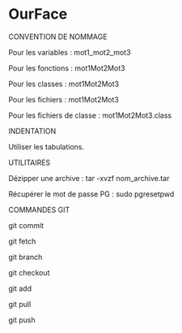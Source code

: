 # OurFace
CONVENTION DE NOMMAGE

Pour les variables :
mot1_mot2_mot3

Pour les fonctions :
mot1Mot2Mot3

Pour les classes :
mot1Mot2Mot3

Pour les fichiers :
mot1Mot2Mot3

Pour les fichiers de classe :
mot1Mot2Mot3.class

INDENTATION

Utiliser les tabulations.

UTILITAIRES

Dézipper une archive :
tar -xvzf nom_archive.tar

Récupérer le mot de passe PG :
sudo pgresetpwd

COMMANDES GIT

git commit

git fetch

git branch

git checkout

git add

git pull

git push
